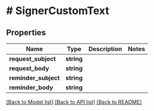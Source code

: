 # # SignerCustomText

## Properties

Name | Type | Description | Notes
------------ | ------------- | ------------- | -------------
**request_subject** | **string** |  |
**request_body** | **string** |  |
**reminder_subject** | **string** |  |
**reminder_body** | **string** |  |

[[Back to Model list]](../../README.md#models) [[Back to API list]](../../README.md#endpoints) [[Back to README]](../../README.md)
